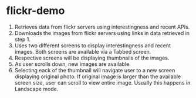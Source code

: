 # flickr-demo
1) Retrieves data from flickr servers using interestingness and recent APIs.
2) Downloads the images from flickr servers using links in data retrieved in step 1.
3) Uses two different screens to display interestingness and recent images. Both screens are available via a Tabbed screen.
4) Respective screens will be displaying thumbnails of the images.
5) As user scrolls down, new images are available.
6) Selecting eack of the thumbnail will navigate user to a new screen displaying original photo. If original image is larger than the available screen size, user can scroll to view entire image. Usually this happens in Landscape mode.
